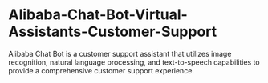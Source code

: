 # Alibaba-Chat-Bot-Virtual-Assistants-Customer-Support
Alibaba Chat Bot is a customer support assistant that utilizes image recognition, natural language processing, and text-to-speech capabilities to provide a comprehensive customer support experience.
